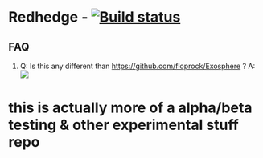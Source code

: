 # Redhedge - [![Build status](https://ci.appveyor.com/api/projects/status/bo6hdpmhfp8647y5?svg=true)](https://ci.appveyor.com/project/sineflex/redhedge)

## FAQ
1. Q: Is this any different than https://github.com/floprock/Exosphere ?
   A: <img src="https://i.kym-cdn.com/entries/icons/original/000/028/596/dsmGaKWMeHXe9QuJtq_ys30PNfTGnMsRuHuo_MUzGCg.jpg">
  # this is actually more of a alpha/beta testing & other experimental stuff repo
